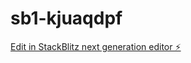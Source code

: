 # sb1-kjuaqdpf

[Edit in StackBlitz next generation editor ⚡️](https://stackblitz.com/~/github.com/wataru662/sb1-kjuaqdpf)